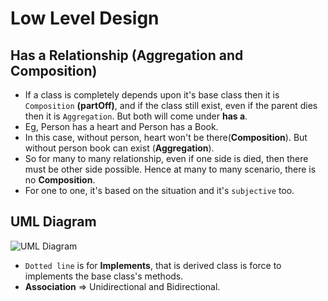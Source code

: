 # Low Level Design

## Has a Relationship (Aggregation and Composition)
* If a class is completely depends upon it's base class then it is `Composition` **(partOff)**, and if the class still exist, even if the parent dies then it is `Aggregation`. But both will come under **has a**.
* Eg, Person has a heart and Person has a Book.
* In this case, without person, heart won't be there(**Composition**). But without person book can exist (**Aggregation**).
* So for many to many relationship, even if one side is died, then there must be other side possible. Hence at many to many scenario, there is no **Composition**.
* For one to one, it's based on the situation and it's `subjective` too.

## UML Diagram
![UML Diagram](https://github.com/rkishore1207/LLD-HLD/assets/146698138/49309642-d612-462f-a0e8-6e940ae61911)
* `Dotted line` is for **Implements**, that is derived class is force to implements the base class's methods.
* **Association** => Unidirectional and Bidirectional.